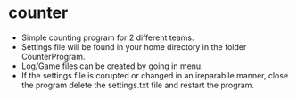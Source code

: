 # counter

  - Simple counting program for 2 different teams.
  - Settings file will be found in your home directory in the folder CounterProgram.
  - Log/Game files can be created by going in menu.
  - If the settings file is corupted or changed in an ireparablle manner, close the program delete the settings.txt file and restart the program.
